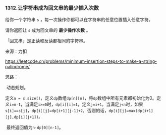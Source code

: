 ### 1312.让字符串成为回文串的最少插入次数

给你一个字符串 `s` ，每一次操作你都可以在字符串的任意位置插入任意字符。

请你返回让 `s` 成为回文串的 **最少操作次数** 。

「回文串」是正读和反读都相同的字符串。

来源：力扣

https://leetcode.cn/problems/minimum-insertion-steps-to-make-a-string-palindrome/



思路：

​		动态规划。

​		定义`n = s.size()`，定义`dp`数组`dp[n][n]`，将`dp`数组中所有元素都初始化为0。定义`i=n-1`，当满足`i>=0`时，`dp[i][i]=1`，定义`j=i+1`，当满足`j<n`时，如果`s[i]==s[j]`，`dp[i][j]=dp[i+1][j-1]+2`，否则的话，`dp[i][j]=max(dp[i+1][j],dp[i][j+1])`。

​		最终返回值为`n-dp[0][n-1]`。